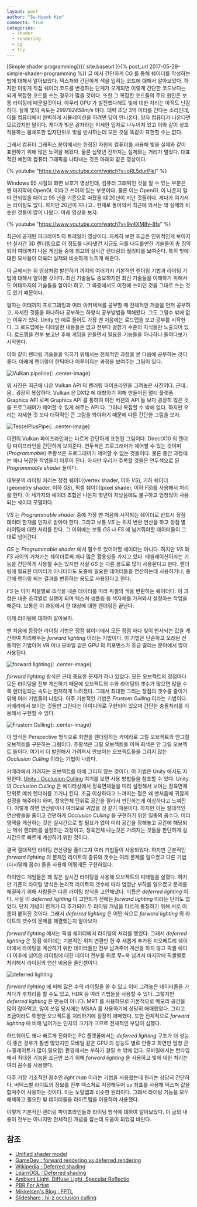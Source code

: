 ```yaml
---
layout: post
author: "Su-Hyeok Kim"
comments: true
categories:
  - shader
  - rendering
  - cg
  - try
---
```


[Simple shader programming]({{ site.baseurl }}{% post_url 2017-05-29-simple-shader-programming %}) 글 에서 간단하게 CG 를 통해 쉐이더를 작성하는 법에 대해서 알아보았다. 텍스쳐와 간단하게 색을 입히는 코드에 대해서 알아보았다. 하지만 이렇게 직접 쉐이더 코드를 변경하는 단계가 오게되면 이렇게 간단한 코드보다는 되게 복잡한 코드를 쓰는 경우가 많을 것이다. 또한 그 복잡한 코드들의 주요 원인은 보통 라이팅에 때문일것이다. 아무리 GPU 가 발전했다해도 빛에 대한 처리는 아직도 난감하다. 실제 빛의 속도는 _299792458m/s_ 이다. 대략 초당 3억 미터를 간다는 소리인데, 이를 컴퓨터에서 완벽하게 시뮬레이션을 하려면 답이 안나온다. 양자 컴퓨터가 나온다면 모르겠지만 말이다. 게다가 빛은 광자라는 미세한 입자로 나누어져 있고 이와 같이 상호작용하는 물체또한 입자단위로 빛을 반사하는데 모든 것을 똑같이 표현할 수는 없다.

그래서 컴퓨터 그래픽스 분야에서는 한정된 자원의 컴퓨터를 사용해 빛을 실제와 같이 표현하기 위해 많은 노력을 해왔다. 물론 십몇년 전까지는 실제와는 거리가 멀었다. 대표적인 예전의 컴퓨터 그래픽을 나타내는 것은 아래와 같은 영상이다.

{% youtube "https://www.youtube.com/watch?v=oRL5durPleI" %}

Windows 95 시절의 화면 보호기 영상인데, 컴퓨터 그래픽인 것을 알 수 있는 부분은 맨 마지막에 OpenGL 이라고 쓰여져 있는 부분이다. 물론 이는 OpenGL 이 나온지 얼마 안되었을 때이고 95 년을 기준으로 따졌을 떄 20년이 지난 것들이다. 게다가 여기서는 라이팅도 없다. 하지만 20년이 지나고.. 현재로 돌아와서 최근에 와서는 꽤 실제와 비슷한 것들이 많이 나왔다. 아래 영상을 보자.

{% youtube "https://www.youtube.com/watch?v=9v4XM8y-8fs" %}

최근에 공개된 파크라이5 의 트레일러 영상이다. 자세히 보면 조금은 인위적인게 보이지만 실시간 3D 렌더링으로 이 정도를 나타낸건 지금도 혀를 내두를만한 기술들이 총 집약되어 여태까지 나온 게임들 중에 최고의 실시간 렌더링의 퀄리티를 보여준다. 특히 빛에 대한 묘사들이 더욱더 실제와 비슷하게 느끼게 해준다.

이 글에서는 위 영상처럼 발전하기 까지의 여러가지 기본적인 렌더링 기법과 라이팅 기법에 대해서 알아볼 것이다. 최신 기술들도 중요하지만 최신 기술들을 이해하기 위해서도 여태까지의 기술들을 알아야 하고, 그 와중에서도 이전에 쓰이던 것을 그대로 쓰는 것도 있기 때문이다.

<!-- more -->

필자는 여태까지 프로그래밍과 여러 아키텍쳐를 공부할 때 전체적인 개괄을 먼저 공부하고, 자세한 것들을 하나하나 공부하는 하향식 공부방법을 택해왔다. 그도 그럴수 밖에 없는 이유가 있다. Unity 만 예로 들어도 가장 맨 처음에는 로드맵을 보고 공부를 시작한다. 그 로드맵에는 디테일한 내용들은 없고 전부다 겉핡기 수준의 지식들만 노출되어 있다. 로드맵을 전부 보고난 후에 게임을 만들면서 필요한 기능들을 하나하나 들여다보기 시작한다.

이와 같이 렌더링 기술들을 익히기 위해서는 전체적인 과정을 본 다음에 공부하는 것이 좋다. 아래에 렌더링이 한틱마다 이루어지는 과정을 보여주는 그림이 있다.

![Vulkan pipeline](/images/vulkan_pipeline.svg){: .center-image}

위 사진은 최근에 나온 Vulkan API 의 렌러링 파이프라인을 그려놓은 사진이다. 근데..  음.. 굉장히 복잡하다. Vulkan 은 DX12 에 대항하기 위해 만들어진 멀티 플랫폼 Graphics API 로써 Graphics API 를 통하여 이전 버젼의 API 들 보다 굉장히 많은 것을 프로그래머가 제어할 수 있게 해주는 API 다. 그러니 복잡할 수 밖에 없다. 하지만 우리는 자세한 것 보다 대략적인 큰 그림을 봐야하기 때문에 다른 간단한 그림을 보자.

![TesselPlusPipe](/images/sm40_tess.png){: .center-image}

이전의 Vulkan 파이프라인과는 다르게 간단하게 표현된 그림이다. DirectX10 의 렌더링 파이프라인을 간단하게 보여준다. 연두색은 프로그래머가 제어할 수 있는 것이며(_Programmable_) 주황색은 프로그래머가 제어할 수 없는 것들이다. 물론 중간 과정에는 꽤나 복잡한 작업들이 이루어 진다. 하지만 우리가 주목할 것들은 연두색으로 된 _Programmable shader_ 들이다.

대부분의 라이팅 처리는 정점 쉐이더(vertex shader, 이하 _VS_), 기하 쉐이더(geometry shader, 이하 _GS_), 픽셀 쉐이더(pixel shader, 이하 _FS_)를 사용해서 처리를 한다. 이 세가지의 쉐이더 조합은 나온지 몇년이 지났음에도 불구하고 엄청많이 사용되는 쉐이더 모델이다.

_VS_ 는  _Programmable shader_ 중에 가장 맨 처음에 시작되는 쉐이더로 반드시 정점 데이터 한개를 인자로 받아야 한다. 그리고 보통 _VS_ 는 위치 변환 연산을 하고 정점 별 라이팅에 대한 처리를 한다. 그 이외에는 보통 _GS_ 나 _FS_ 에 넘겨줘야할 데이터들이 그대로 넘어간다.

_GS_ 는 _Programmable shader_ 에서 필수로 있어야할 쉐이더는 아니다. 하지만 _VS_ 와 _FS_ 사이의 거쳐가는 쉐이더로써 꽤나 많은 활용성을 가지고 있다. 테셀레이션이라는 기능을 간단하게 사용할 수는 있지만 사실 _GS_ 는 다른 용도로 많이 사용된다고 한다. 렌더링에 필요한 데이터가 아니더라도 도중에 필요한 데이터들을 연산하는데 사용하거나, 중간에 렌더링 되는 결과를 변환하는 용도로 사용된다고 한다.

_FS_ 는 이미 픽셀별로 조각을 내준 데이터를 따라 픽셀의 색을 변환하는 쉐이더다. 이 과정은 내준 조각별로 실행이 되며 텍스쳐 샘플링 등 색자체를 가져와서 설정하는 작업을 해준다. 보통은 이 과정에서 한 대상에 대한 렌더링은 끝난다.

이제 라이팅에 대하여 알아보자.

맨 처음에 등장한 라이팅 기법은 정점 쉐이더에서 모든 정점 마다 빛이 반사되는 값을 계산하여 처리해주는 _forward lighting_ 이라는 기법이다. 이 기법은 단순하고 오래된 전통적인 기법이며 VR 이나 모바일 같은 GPU 의 퍼포먼스가 조금 딸리는 분야에서 많이 사용된다.

![forward lighting](/images/forward-v2.png){: .center-image}

_forward lighting_ 방식은 근데 중요한 문제가 하나 있었다. 모든 오브젝트의 정점마다 모든 라이팅을 전부 계산하기 때문에 오브젝트의 수와 라이팅의 갯수가 많으면 많을 수록 렌더링되는 속도는 현저하게 느려졌다. 그래서 최대한 그리는 정점의 갯수를 줄이기 위해 여러 기법들이 나왔다. 아주 기본적인 기법은 _Frustom Culling_ 이라는 기법이다. 카메라에서 보이는 것들만 그린다는 아이디어로 구현되어 있으며 간단한 충돌처리를 이용해서 구현할 수 있다.

![Frustom Culling](/images/frustum_culling.png){: .center-image}

이 방식은 Perspective 형식으로 화면을 렌더링하는 카메라로 그릴 오브젝트와 안그릴 오브젝트를 구분하는 그림이다. 주황색은 그릴 오브젝트들 이며 회색은 안 그릴 오브젝트 들이다. 여기서 더 발전해서 가려져서 안보이는 오브젝트들을 그리지 않는 _Occlusion Culling_ 이라는 기법이 나왔다.

카메라에서 가려지는 오브젝트를 아예 그리지 않는 것이다. 이 기법은 Unity 에서도 지원한다. [Unity : Occlusion Culling](https://docs.unity3d.com/kr/current/Manual/OcclusionCulling.html) 여기를 보면 사용 방법들을 참조할 수 있다. Unity 의 _Occlusion Culling_ 은 에디터상에서 정육면체들을 미리 설정해서 보이는 정육면체 단위로 메쉬 렌더러를 끄거나 킨다. 조금 이상하다고 느껴지는 점은 왜 맨처음에 귀찮게 설정을 해주어야 하며, 정육면체 단위로 공간을 잘라서 판단하는게 이상하다고 느껴진다. 이렇게 하면 연산량이나 여러모로 귀찮을 것 같기 때문이다. 하지만 이는 절대적인 연산량들을 줄이고 간편하게 _Occlusion Culling_ 을 구현하기 위한 일종의 꼼수다. 미리 영역을 계산하는 것은 실시간으로 할 필요가 없이 미리 공간을 정해놓고 공간에 해당되는 메쉬 렌더러를 설정하는 과정이고, 정육면체 나눈것은 가려지는 것들을 판단하게 실시간으로 빠르게 계산하기 위한 것이다.

결국 절대적인 라이팅 연산량을 줄이고자 여러 기법들이 사용되었다. 하지만 근본적인 _forward lighting_ 의 문제인 라이트의 종류와 갯수는 여러 문제를 일으켰고 다른 기법(다시말해 꼼수) 들을 사용해 어떻게든 구현하였다.

하이엔드 게임들은 꽤 많은 실시간 라이팅을 사용해 오브젝트의 디테일을 살렸다. 하지만 기존의 라이팅 방식은 논리적 라이트의 갯수에 따라 엄청난 부하를 일으켰고 문제를 해결하기 위해 사람들은 다른 라이팅 방식을 고안해냈다. 이름은 _deferred lighting_ 이다. 사실 이 _deferred lighting_ 이 고안되기 전에는 _forward lighting_ 이라는 단어도 없었다. 단지 개념이 한개가 더 추가되어 두 라이팅 개념을 다르게 통칭하기 위해 서로 이름이 붙혀진 것이다. 그래서 _deferred lighting_ 은 어떤 식으로 _forward lighting_ 의 라이트의 갯수의 문제를 해결했는지 알아보자.

_forward lighting_ 에서는 픽셀 쉐이더에서 라이팅의 처리를 했었다. 그래서 _deferred lighting_ 은 정점 쉐이더는 기본적인 위치 변환만 한 후 새롭게 추가된 지오메트리 쉐이더에서 라이팅을 계산하기 위한 데이터들만 전부 넘겨주어 계산을 하지 않고 픽셀 쉐이더 이후에 넘어온 라이팅에 대한 데이터 전부를 뒤로 쭈~욱 넘겨서 마지막에 픽셀별로 처리해서 라이팅의 연산 비용을 줄인셈이다.

![deferred lighting](/images/deferred-v2.png)

_forward lighting_ 에 비해 많은 수의 라이팅을 쓸 수 있고 이미 그려놓은 데이터들을 가져다가 후처리를 할 수도 있고, HDR 등 여러 기법들을 사용할 수 있다. 그렇지만 _deferred lighting_ 은 만능이 아니다. MRT 를 사용하므로 기본적으로 메모리 공간을 많이 잡아먹고, 많이 쓰일 당시에는 MSAA 를 사용하기에 상당히 애매했었다. 그리고 조금이라도 투명한 오브젝트를 처리하기에 굉장히 애매했다. 또한 전체적으로 _forward lighting_ 에 비해 넘어가는 인자의 크기가 크므로 전체적인 부담이 심했다.

하드웨어도 꽤나 빠르게 진화하는 PC 플랫폼에서는 _deferred lighting_ 구조가 더 성능이 좋은 경우가 훨씬 많았지만 모바일 같은 GPU 의 성능도 별로 안좋고 화면만 엄청 큰(=필레이트가 많이 필요함) 환경에서는 부하가 걸릴 수 밖에 없다. 모바일에서는 런타임에서 최대한 기능을 조금만 쓰기 위해 _forward lighting_ 을 사용하고 빛에 대한 처리는 여러 꼼수를 사용했다.

아주 가장 기초적인 꼼수인 _light map_ 이라는 기법을 사용했는데 원리는 상당히 간단하다. 버텍스별 라이트의 정보를 전부 텍스쳐로 저장해두어 uv 좌표를 사용해 텍스쳐 값을 합쳐주어 사용하는 것이다. 이는 노말맵과 비슷한 원리이다. 그래서 라이팅 기능을 모두 해제하고 필요한 빛 데이터들을 라이트맵을 이용하여 사용했다.

이렇게 기본적인 렌더링 파이프라인들과 라이팅 방식에 대하여 알아보았다. 이 글의 내용이 전부는 아니지만 전체적인 개념을 잡는데 도움이 되었길 바란다.

<!--
  phong reflecton = Ambient Light, Diffuse Light, Specular Reflection
  physics based rendering = reflection + albedo + refraction
    sRGB
    gamma correction
    bdrf vs bsrf vs btdf

  screen space ambient occlusion
  per-vertex ambient occlution

  global illumination

  shadow mapping
  raytracing shadow
-->

## 참조

 - [Unified shader model](https://en.wikipedia.org/wiki/Unified_shader_model)
 - [GameDev : forward rendering vs deferred rendering](https://gamedevelopment.tutsplus.com/articles/forward-rendering-vs-deferred-rendering--gamedev-12342)
 - [Wikipedia : Deferred shading](https://en.wikipedia.org/wiki/Deferred_shading)
 - [LearnOGL : Deferred shading](https://learnopengl.com/#!Advanced-Lighting/Deferred-Shading)
 - [Ambient Light, Diffuse Light, Specular Reflectio](http://celdee.tistory.com/525)
 - [PBR For Artist](http://m.blog.naver.com/blue9954/220404249147)
 - [Mikkelsen's Blog : FPTL](http://mmikkelsen3d.blogspot.kr/2016/05/fine-pruned-tiled-lighting.html)
 - [Slideshare : hi-z occlusion culling](https://www.slideshare.net/dgtman/hierachical-z-map-occlusion-culling)
